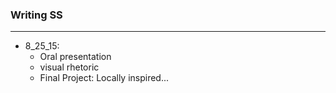 
### Writing SS
---
  * 8_25_15:
    * Oral presentation
    * visual rhetoric 
    * Final Project: Locally inspired...
